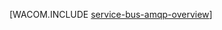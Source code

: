 <properties linkid="develop-net-how-to-guides-service-bus-amqp-overview" urlDisplayName="Service Bus AMQP Overview" pageTitle="Service Bus AMQP overview - Azure " metaKeywords="" description="Learn about using the Advanced Message Queuing Protocol (AMQP) 1.0 in Azure." metaCanonical="" services="service-bus" documentationCenter=".NET" title="" authors="" solutions="" manager="" editor="" />

[WACOM.INCLUDE [service-bus-amqp-overview](../includes/service-bus-amqp-overview.md)]

